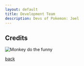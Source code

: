 ```yaml
---
layout: default
title: Development Team
description: Devs of Pokemon: Joel
---
```


## Credits

![Monkey do the funny](/docs/assets/spike-monkey-typing.gif)

[back](./)

